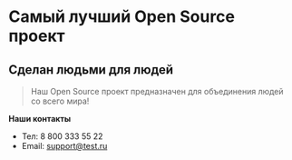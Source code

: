 # Самый лучший Open Source проект

## Сделан людьми для людей

> Наш Open Source проект предназначен для объединения людей со всего мира!

**Наши контакты**
- Тел: 8 800 333 55 22
- Email: support@test.ru
